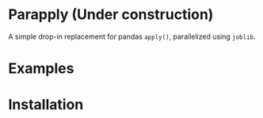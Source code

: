 # Parapply (Under construction)

A simple drop-in replacement for pandas `apply()`, parallelized using `joblib`.

# Examples

# Installation